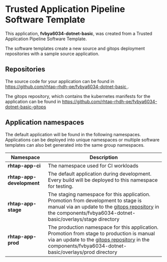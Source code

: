 # Trusted Application Pipeline Software Template

This application, **fvbya6034-dotnet-basic**, was created from a Trusted Application Pipeline Software Template.

The software templates create a new source and gitops deployment repositories with a sample source application. 

## Repositories

The source code for your application can be found in [https://github.com/rhtap-rhdh-qe/fvbya6034-dotnet-basic ](https://github.com/rhtap-rhdh-qe/fvbya6034-dotnet-basic ).
 
The gitops repository, which contains the kubernetes manifests for the application can be found in 
[https://github.com/rhtap-rhdh-qe/fvbya6034-dotnet-basic-gitops ](https://github.com/rhtap-rhdh-qe/fvbya6034-dotnet-basic-gitops ) 

## Application namespaces 

The default application will be found in the following namespaces. Applications can be deployed into unique namespaces or multiple software templates can also bet generated into the same group namespaces.  

|  Namespace   |  Description   |  
| -------- | -------- |
| **rhtap-app-ci** | The namespace used for CI workloads |
| **rhtap-app-development** | The default application during development. Every build will be deployed to this namespace for testing. |
| **rhtap-app-stage** | The staging namespace for this application. Promotion from development to stage is manual via an update to the [gitops repository](https://github.com/rhtap-rhdh-qe/fvbya6034-dotnet-basic-gitops ) in the components/fvbya6034-dotnet-basic/overlays/stage directory |
| **rhtap-app-prod** | The production namespace for this application. Promotion from stage to production is manual via an update to the [gitops repository](https://github.com/rhtap-rhdh-qe/fvbya6034-dotnet-basic-gitops ) in the components/fvbya6034-dotnet-basic/overlays/prod directory |